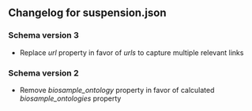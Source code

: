 ## Changelog for suspension.json

### Schema version 3
* Replace *url* property in favor of *urls* to capture multiple relevant links

### Schema version 2
* Remove *biosample_ontology* property in favor of calculated *biosample_ontologies* property
